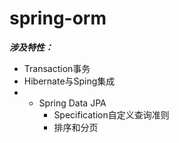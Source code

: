 # spring-orm

**_涉及特性：_**

- Transaction事务
- Hibernate与Sping集成
- - Spring Data JPA
      - Specification自定义查询准则
      - 排序和分页